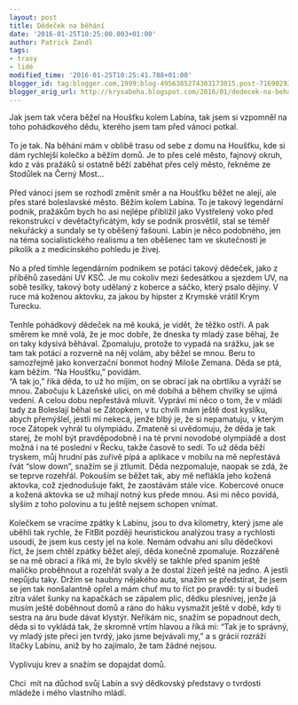 ```yaml
---
layout: post
title: Dědeček na běhání
date: '2016-01-25T10:25:00.003+01:00'
author: Patrick Zandl
tags:
- trasy
- lidé
modified_time: '2016-01-25T10:25:41.788+01:00'
blogger_id: tag:blogger.com,1999:blog-4956385274303173015.post-7169029317955430814
blogger_orig_url: http://krysabeha.blogspot.com/2016/01/dedecek-na-behani.html
---
```


Jak jsem tak včera běžel na Houšťku kolem Labína, tak jsem si vzpomněl na toho pohádkového dědu, kterého jsem tam před vánoci potkal.<br /><a name='more'></a><br />To je tak. Na běhání mám v oblibě trasu od sebe z domu na Houšťku, kde si dám rychlejší kolečko a běžím domů. Je to přes celé město, fajnový okruh, kdo z vás pražáků si ostatně běží zaběhat přes celý město, řekněme ze Stodůlek na Černý Most…<br /><br />Před vánoci jsem se rozhodl změnit směr a na Houšťku běžet ne alejí, ale přes staré boleslavské město. Běžím kolem Labína. To je takový legendární podnik, pražákům bych ho asi nejlépe přiblížil jako Vystřelený voko před rekonstrukcí v devětačtyřicátým, kdy se podnik prosvětlil, stal se téměř nekuřácký a sundaly se ty oběšený fašouni. Labín je něco podobného, jen na téma socialistického realismu a ten oběšenec tam ve skutečnosti je pikolík a z medicínského pohledu je živej.<br /><br />No a před tímhle legendárním podnikem se potácí takový dědeček, jako z příběhů zasedání UV KSČ. Je mu cokoliv mezi šedesátkou a sjezdem UV, na sobě tesilky, takový boty udělaný z koberce a sáčko, který psalo dějiny. V ruce má koženou aktovku, za jakou by hipster z Krymské vrátil Krym Turecku.<br /><br />Tenhle pohádkový dědeček na mě kouká, je vidět, že těžko ostří. A pak směrem ke mně volá, že je moc dobře, že dneska ty mladý zase běhaj, že on taky kdysivá běhával. Zpomaluju, protože to vypadá na srážku, jak se tam tak potácí a rozverně na něj volám, aby běžel se mnou. Beru to samozřejmě jako konverzační bonmot hodný Miloše Zemana. Děda se ptá, kam běžím. “Na Houšťku,” povídám.<br />“A tak jo,” říká děda, to už ho míjím, on se obrací jak na obrtlíku a vyráží se mnou. Zabočuju k Lázeňské ulici, on mě dobíhá a během chvilky se ujímá vedení. A celou dobu nepřestává mluvit. Vypráví mi něco o tom, že v mládí tady za Boleslají běhal se Zátopkem, v tu chvíli mám ještě dost kyslíku, abych přemýšlel, jestli mi nekecá, jenže blbý je, že si nepamatuju, v kterým roce Zátopek vyhrál tu olympiádu. Zmateně si uvědomuju, že děda je tak starej, že mohl být pravděpodobně i na té první novodobé olympiádě a dost možná i na té poslední v Řecku, takže časově to sedí. To už děda běží tryskem, můj hrudní pás zuřivě pípá a aplikace v mobilu na mě nepřestává řvát “slow down”, snažím se ji ztlumit. Děda nezpomaluje, naopak se zdá, že se teprve rozehřál. Pokouším se běžet tak, aby mě neflákla jeho kožená aktovka, což zjednodušuje fakt, že zaostávám stále více. Kobercové onuce a kožená aktovka se už míhají notný kus přede mnou. Asi mi něco povídá, slyším z toho polovinu a tu ještě nejsem schopen vnímat.<br /><br />Kolečkem se vracíme zpátky k Labínu, jsou to dva kilometry, který jsme ale uběhli tak rychle, že FitBit později heuristickou analýzou trasy a rychlosti usoudí, že jsem kus cesty jel na kole. Nemám odvahu ani sílu dědečkovi říct, že jsem chtěl zpátky běžet alejí, děda konečně zpomaluje. Rozzářeně se na mě obrací a říká mi, že bylo skvělý se takhle před spaním ještě maličko proběhnout a rozehřát svaly a že dostal žízeň ještě na jedno. A jestli nepůjdu taky. Držím se haubny nějakého auta, snažím se předstírat, že jsem se jen tak nonšalantně opřel a mám chuť mu to říct po pravdě: ty si budeš zítra válet šunky na kapačkách se zápalem plic, dědku plesnivej, jenže já musím ještě doběhnout domů a ráno do háku vysmažit ještě v době, kdy ti sestra na áru bude dávat klystýr. Neříkám nic, snažím se popadnout dech, děda si to vykládá tak, že skromně vrtím hlavou a říká mi: “Tak je to správný, vy mladý jste přeci jen tvrdý, jako jsme bejvávali my,” a s grácií rozráží lítačky Labínu, aniž by ho zajímalo, že tam žádné nejsou.<br /><br />Vyplivuju krev a snažím se dopajdat domů.<br /><br />Chci &nbsp;mít na důchod svůj Labín a svý dědkovský představy o tvrdosti mládeže i mého vlastního mládí.<br />